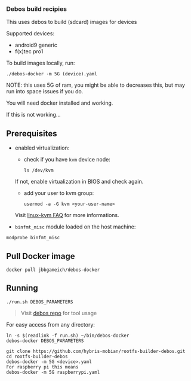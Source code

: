 ### Debos build recipies

This uses debos to build (sdcard) images for devices


Supported devices:
 - android9 generic
 - f(x)tec pro1


To build images locally, run:
```
./debos-docker -m 5G (device).yaml
```

NOTE: this uses 5G of ram, you might be able to decreases this, but may run into
space issues if you do.

You will need docker installed and working.

If this is not working...

Prerequisites
-------------

* enabled virtualization:

  - check if you have `kvm` device node:

    ```
    ls /dev/kvm
    ```

  If not, enable virtualization in BIOS and check again.

  - add your user to kvm group:

    ```
    usermod -a -G kvm <your-user-name>
    ```

   Visit [linux-kvm FAQ](https://www.linux-kvm.org/page/FAQ) for more informations.

* `binfmt_misc` module loaded on the host machine:

```
modprobe binfmt_misc
```

Pull Docker image
-----------------

```
docker pull jbbgameich/debos-docker
```

Running
-------

```
./run.sh DEBOS_PARAMETERS
```

> Visit [debos repo](https://github.com/go-debos/debos) for tool usage

For easy access from any directory:

```
ln -s $(readlink -f run.sh) ~/bin/debos-docker
debos-docker DEBOS_PARAMETERS

git clone https://github.com/hybris-mobian/rootfs-builder-debos.git
cd rootfs-builder-debos
debos-docker -m 5G <device>.yaml
For raspberry pi this means 
debos-docker -m 5G raspberrypi.yaml
